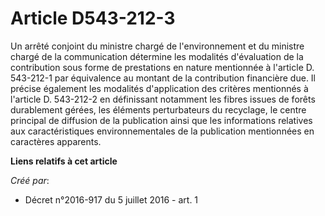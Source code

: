 # Article D543-212-3

Un arrêté conjoint du ministre chargé de l'environnement et du ministre chargé de la communication détermine les modalités
d'évaluation de la contribution sous forme de prestations en nature mentionnée à l'article D. 543-212-1 par équivalence au
montant de la contribution financière due. Il précise également les modalités d'application des critères mentionnés à
l'article D. 543-212-2 en définissant notamment les fibres issues de forêts durablement gérées, les éléments perturbateurs du
recyclage, le centre principal de diffusion de la publication ainsi que les informations relatives aux caractéristiques
environnementales de la publication mentionnées en caractères apparents.

**Liens relatifs à cet article**

_Créé par_:

  - Décret n°2016-917 du 5 juillet 2016 - art. 1
